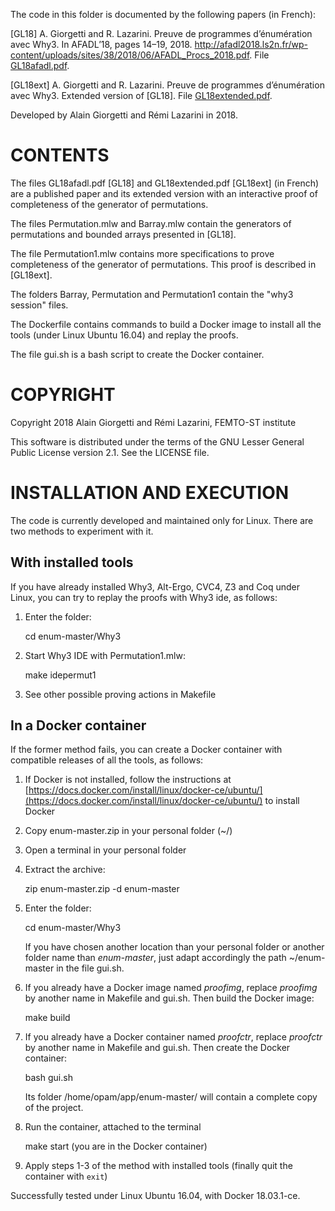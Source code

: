 The code in this folder is documented by the following papers (in French):

[GL18]    A. Giorgetti and R. Lazarini. Preuve de programmes d’énumération avec Why3.
          In AFADL’18, pages 14–19, 2018.
          http://afadl2018.ls2n.fr/wp-content/uploads/sites/38/2018/06/AFADL_Procs_2018.pdf.
          File [GL18afadl.pdf](https://github.com/alaingiorgetti/enum/blob/master/docs/GL18afadl.pdf).

[GL18ext] A. Giorgetti and R. Lazarini. Preuve de programmes d’énumération avec Why3.
          Extended version of [GL18].
          File [GL18extended.pdf](https://github.com/alaingiorgetti/enum/blob/master/docs/GL18extended.pdf).

Developed by Alain Giorgetti and Rémi Lazarini in 2018.

CONTENTS
========

The files GL18afadl.pdf [GL18] and GL18extended.pdf [GL18ext] (in French) are a 
published paper and its extended version with an interactive proof of completeness 
of the generator of permutations.

The files Permutation.mlw and Barray.mlw contain the generators of permutations
and bounded arrays presented in [GL18].

The file Permutation1.mlw contains more specifications to prove completeness of the generator
of permutations. This proof is described in [GL18ext].

The folders Barray, Permutation and Permutation1 contain the "why3 session" files.

The Dockerfile contains commands to build a Docker image to install all the tools (under 
Linux Ubuntu 16.04) and replay the proofs.

The file gui.sh is a bash script to create the Docker container.

COPYRIGHT
=========

Copyright 2018 Alain Giorgetti and Rémi Lazarini, FEMTO-ST institute

This software is distributed under the terms of the GNU Lesser
General Public License version 2.1. See the LICENSE file.

INSTALLATION AND EXECUTION
==========================

The code is currently developed and maintained only for Linux. There are two methods to
experiment with it.

With installed tools
--------------------

If you have already installed Why3, Alt-Ergo, CVC4, Z3 and Coq under Linux, you can try to replay
the proofs with Why3 ide, as follows:

1. Enter the folder:

    cd enum-master/Why3

2. Start Why3 IDE with Permutation1.mlw:

    make idepermut1

3. See other possible proving actions in Makefile

In a Docker container
---------------------

If the former method fails, you can create a Docker container with compatible releases of all the
tools, as follows:

1. If Docker is not installed, follow the instructions at
   [https://docs.docker.com/install/linux/docker-ce/ubuntu/](https://docs.docker.com/install/linux/docker-ce/ubuntu/)
   to install Docker

2. Copy enum-master.zip in your personal folder (~/)

3. Open a terminal in your personal folder

4. Extract the archive:

    zip enum-master.zip -d enum-master

5. Enter the folder:

    cd enum-master/Why3

   If you have chosen another location than your personal folder or another folder name
   than *enum-master*, just adapt accordingly the path ~/enum-master in the file gui.sh.

6. If you already have a Docker image named *proofimg*, replace *proofimg* by
   another name in Makefile and gui.sh. Then build the Docker image:

    make build

7. If you already have a Docker container named *proofctr*, replace *proofctr* by
   another name in Makefile and gui.sh. Then create the Docker container:

    bash gui.sh

   Its folder /home/opam/app/enum-master/ will contain a complete copy of the project.

8. Run the container, attached to the terminal

    make start (you are in the Docker container)

9. Apply steps 1-3 of the method with installed tools
   (finally quit the container with `exit`)

Successfully tested under Linux Ubuntu 16.04, with Docker 18.03.1-ce.
